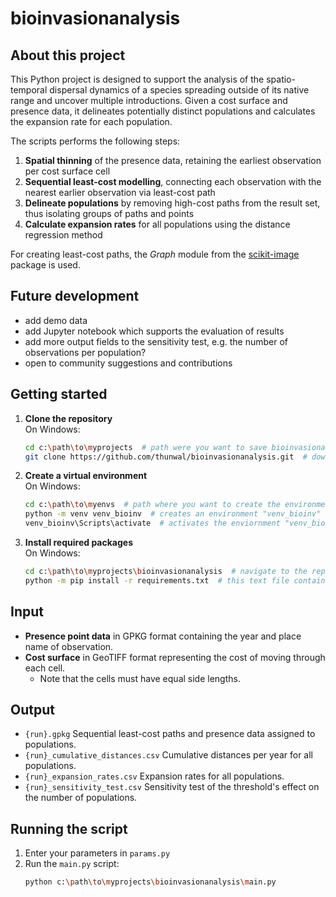 # bioinvasionanalysis

## About this project
This Python project is designed to support the analysis of the spatio-temporal dispersal dynamics of a species spreading 
outside of its native range and uncover multiple introductions. Given a cost surface and presence data, it delineates 
potentially distinct populations and calculates the expansion rate for each population.

The scripts performs the following steps:

1. **Spatial thinning** of the presence data, retaining the earliest observation per cost surface cell
2. **Sequential least-cost modelling**, connecting each observation with the nearest earlier observation via least-cost path
3. **Delineate populations** by removing high-cost paths from the result set, thus isolating groups of paths and points
4. **Calculate expansion rates** for all populations using the distance regression method

For creating least-cost paths, the *Graph* module from the
[scikit-image](https://scikit-image.org/docs/stable/api/skimage.graph.html) package is used.

## Future development

- add demo data
- add Jupyter notebook which supports the evaluation of results
- add more output fields to the sensitivity test, e.g. the number of observations per population?
- open to community suggestions and contributions

## Getting started

1. **Clone the repository**  
   On Windows:
    ```bash
    cd c:\path\to\myprojects  # path were you want to save bioinvasionanalysis
    git clone https://github.com/thunwal/bioinvasionanalysis.git  # downloads the repository
    ```

2. **Create a virtual environment**  
    On Windows:
    ```bash
    cd c:\path\to\myenvs  # path where you want to create the environment
    python -m venv venv_bioinv  # creates an environment "venv_bioinv"
    venv_bioinv\Scripts\activate  # activates the enviornment "venv_bioinv"
    ```

3. **Install required packages**  
    On Windows:
    ```bash
    cd c:\path\to\myprojects\bioinvasionanalysis  # navigate to the repository
    python -m pip install -r requirements.txt  # this text file contains the packages to be installed
    ```

## Input

- **Presence point data** in GPKG format containing the year and place name of observation.
- **Cost surface** in GeoTIFF format representing the cost of moving through each cell.
  - Note that the cells must have equal side lengths.

## Output

- `{run}.gpkg` Sequential least-cost paths and presence data assigned to populations.
- `{run}_cumulative_distances.csv` Cumulative distances per year for all populations.
- `{run}_expansion_rates.csv` Expansion rates for all populations.
- `{run}_sensitivity_test.csv` Sensitivity test of the threshold's effect on the number of populations.

## Running the script

1. Enter your parameters in `params.py`
2. Run the `main.py` script:
   ```bash
   python c:\path\to\myprojects\bioinvasionanalysis\main.py
   ```
